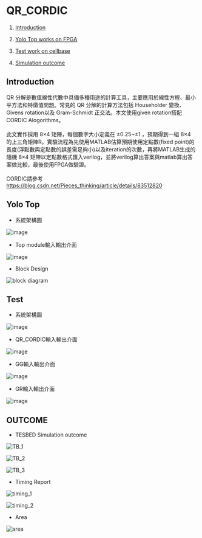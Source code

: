 # **QR_CORDIC**
1. [Introduction](#Introduction)

2. [Yolo Top works on FPGA](#Yolo-Top)

3. [Test work on cellbase](#Test)

4. [Simulation outcome](#OUTCOME)

## Introduction
QR 分解是數值線性代數中具備多種用途的計算工具，主要應用於線性方程、最小平方法和特徵值問題。常見的 QR 分解的計算方法包括 Householder 變換、Givens rotation以及 Gram-Schmidt 正交法。本文使用given rotation搭配CORDIC Alogorithms。
<br/>
<br/>
此文實作採用 8×4 矩陣，每個數字大小定義在 ±0.25~±1 ，預期得到一組 8×4 的上三角矩陣R。實驗流程為先使用MATLAB估算預期使用定點數(fixed point)的長度(浮點數與定點數的誤差需足夠小)以及iteration的次數，再將MATLAB生成的隨機 8×4 矩陣以定點數格式匯入verilog，並將verilog算出答案與matlab算出答案做比較，最後使用FPGA做驗證。
<br/>
<br/>
CORDIC請參考 https://blog.csdn.net/Pieces_thinking/article/details/83512820

## Yolo Top

- 系統架構圖

![image](https://user-images.githubusercontent.com/97605863/204197851-df8e5c70-d26c-4c71-ae06-dfe3f6842374.png)

- Top module輸入輸出介面

![image](https://user-images.githubusercontent.com/97605863/204197439-de762d97-d763-4b96-8151-09da8701a1cc.png)

- Block Design

![block diagram](https://user-images.githubusercontent.com/97605863/203002318-5a55a1a1-4547-4a3c-8c74-57fa3d79c694.png)

## Test

- 系統架構圖

![image](https://user-images.githubusercontent.com/97605863/202998033-fd78c170-3ba8-49e4-8a14-2e1fd9ac8acf.png)

- QR_CORDIC輸入輸出介面

![image](https://user-images.githubusercontent.com/97605863/202998493-d49406dd-ebb4-478b-bdf6-68d5cbc55f0e.png)

- GG輸入輸出介面

![image](https://user-images.githubusercontent.com/97605863/202998558-9fd3c953-89b2-47f3-a619-225506bb0475.png)

- GR輸入輸出介面

![image](https://user-images.githubusercontent.com/97605863/202998649-0052eb1f-a649-4654-bbd5-95946cf3bd71.png)

## OUTCOME

- TESBED Simulation outcome

![TB_1](https://user-images.githubusercontent.com/97605863/202999296-115a79e7-dfbe-4f2e-9d79-21bca3ce2f8f.png)

![TB_2](https://user-images.githubusercontent.com/97605863/202999330-3444e699-a78d-4273-9a20-3687abd16421.png)

![TB_3](https://user-images.githubusercontent.com/97605863/203001987-94437228-0246-4b28-928e-02c5bea20b6b.png)

- Timing Report

![timing_1](https://user-images.githubusercontent.com/97605863/202999517-63f1e51a-c865-4728-9c8e-c2ab6d4a2777.png)

![timing_2](https://user-images.githubusercontent.com/97605863/202999543-3af719b7-35f5-44eb-805b-75ccbaa7aa19.png)

- Area

![area](https://user-images.githubusercontent.com/97605863/202999610-06c480d1-27ba-4b91-b5e2-dd8fd6f65399.png)



